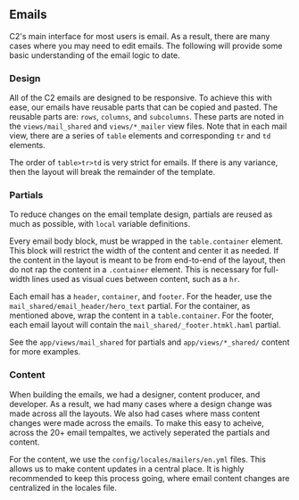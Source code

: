 ## Emails

C2's main interface for most users is email. As a result, there are many cases where you may need to edit emails. The following will provide some basic understanding of the email logic to date.

### Design

All of the C2 emails are designed to be responsive. To achieve this with ease, our emails have reusable parts that can be copied and pasted. The reusable parts are: `rows`, `columns`, and `subcolumns`. These parts are noted in the `views/mail_shared` and `views/*_mailer` view files. Note that in each mail view, there are a series of `table` elements and corresponding `tr` and `td` elements. 

The order of `table>tr>td` is very strict for emails. If there is any variance, then the layout will break the remainder of the template.

### Partials

To reduce changes on the email template design, partials are reused as much as possible, with `local` variable definitions.

Every email body block, must be wrapped in the `table.container` element. This block will restrict the width of the content and center it as needed. If the content in the layout is meant to be from end-to-end of the layout, then do not rap the content in a `.container` element. This is necessary for full-width lines used as visual cues between content, such as a `hr`.

Each email has a `header`, `container`, and `footer`. For the header, use the `mail_shared/email_header/hero_text` partial. For the container, as mentioned above, wrap the content in a `table.container`. For the footer, each email layout will contain the `mail_shared/_footer.htmkl.haml` partial.

See the `app/views/mail_shared` for partials and `app/views/*_shared/` content for more examples.

### Content

When building the emails, we had a designer, content producer, and developer. As a result, we had many cases where a design change was made across all the layouts. We also had cases where mass content changes were made across the emails. To make this easy to acheive, across the 20+ email tempaltes, we actively seperated the partials and content.

For the content, we use the `config/locales/mailers/en.yml` files. This allows us to make content updates in a central place. It is highly recommended to keep this process going, where email content changes are centralized in the locales file.